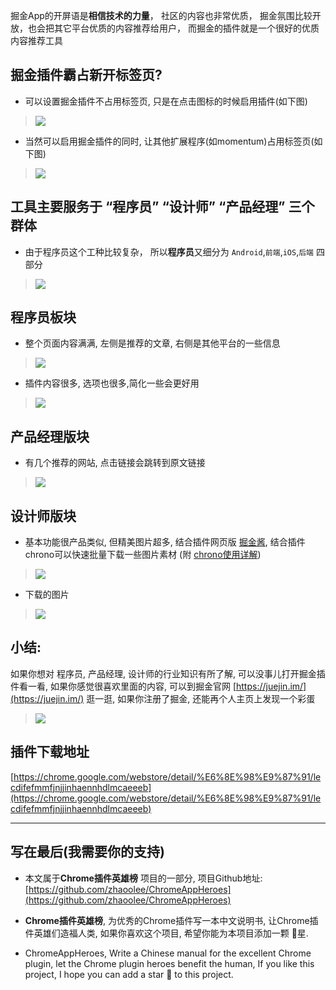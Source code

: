 掘金App的开屏语是**相信技术的力量**， 社区的内容也非常优质， 掘金氛围比较开放，也会把其它平台优质的内容推荐给用户， 而掘金的插件就是一个很好的优质内容推荐工具

## 掘金插件霸占新开标签页?
- 可以设置掘金插件不占用标签页, 只是在点击图标的时候启用插件(如下图)
> ![](https://upload-images.jianshu.io/upload_images/3203841-f02e5ff11f121c22.gif?imageMogr2/auto-orient/strip)
- 当然可以启用掘金插件的同时, 让其他扩展程序(如momentum)占用标签页(如下图)
> ![](https://upload-images.jianshu.io/upload_images/3203841-16406d3eae363acf.gif?imageMogr2/auto-orient/strip)


## 工具主要服务于 “程序员” “设计师” “产品经理” 三个群体

- 由于程序员这个工种比较复杂， 所以**程序员**又细分为 `Android`,`前端`,`iOS`,`后端` 四部分

> ![](https://upload-images.jianshu.io/upload_images/3203841-89b5bf2e5b9a3140.png?imageMogr2/auto-orient/strip%7CimageView2/2/w/1240)

## 程序员板块
- 整个页面内容满满, 左侧是推荐的文章, 右侧是其他平台的一些信息
> ![](https://upload-images.jianshu.io/upload_images/3203841-39df67226a6d90f2.gif?imageMogr2/auto-orient/strip)
- 插件内容很多, 选项也很多,简化一些会更好用
> ![](https://upload-images.jianshu.io/upload_images/3203841-4d0097fafef63745.png?imageMogr2/auto-orient/strip%7CimageView2/2/w/1240)


## 产品经理版块
- 有几个推荐的网站, 点击链接会跳转到原文链接
> ![](https://upload-images.jianshu.io/upload_images/3203841-08cc713f1593d0f9.gif?imageMogr2/auto-orient/strip)


## 设计师版块
- 基本功能很产品类似, 但精美图片超多, 结合插件网页版 [掘金酱](https://e.xitu.io/), 结合插件 chrono可以快速批量下载一些图片素材 (附 [chrono使用详解](https://zhaoolee.gitbooks.io/chrome/content/002-chrono-rang-chrome-xia-zai-zi-yuan-geng-rong-yi.html))
> ![](https://upload-images.jianshu.io/upload_images/3203841-4d12c34062cd74db.gif?imageMogr2/auto-orient/strip)
- 下载的图片
> ![](https://upload-images.jianshu.io/upload_images/3203841-36e34d6a6d8cfd67.png?imageMogr2/auto-orient/strip%7CimageView2/2/w/1240)

## 小结:
如果你想对 程序员, 产品经理, 设计师的行业知识有所了解, 可以没事儿打开掘金插件看一看, 如果你感觉很喜欢里面的内容, 可以到掘金官网 [https://juejin.im/](https://juejin.im/) 逛一逛, 如果你注册了掘金, 还能再个人主页上发现一个彩蛋
> ![](https://upload-images.jianshu.io/upload_images/3203841-09e99d9e7c252bcb.gif?imageMogr2/auto-orient/strip)

## 插件下载地址

[https://chrome.google.com/webstore/detail/%E6%8E%98%E9%87%91/lecdifefmmfjnjjinhaennhdlmcaeeeb](https://chrome.google.com/webstore/detail/%E6%8E%98%E9%87%91/lecdifefmmfjnjjinhaennhdlmcaeeeb)

---

## 写在最后(我需要你的支持)
- 本文属于**Chrome插件英雄榜** 项目的一部分, 项目Github地址: [https://github.com/zhaoolee/ChromeAppHeroes](https://github.com/zhaoolee/ChromeAppHeroes)

- **Chrome插件英雄榜**, 为优秀的Chrome插件写一本中文说明书, 让Chrome插件英雄们造福人类, 如果你喜欢这个项目, 希望你能为本项目添加一颗 🌟星.

- ChromeAppHeroes, Write a Chinese manual for the excellent Chrome plugin, let the Chrome plugin heroes benefit the human, If you like this project, I hope you can add a star 🌟 to this project.
